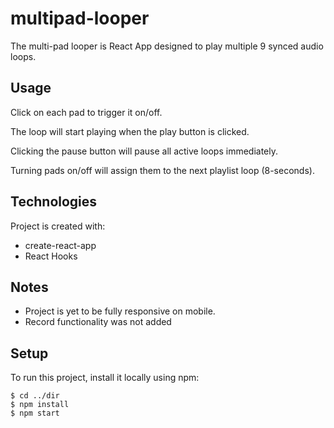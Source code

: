 # multipad-looper

The multi-pad looper is React App designed to play multiple 9 synced audio loops.

## Usage
Click on each pad to trigger it on/off.

The loop will start playing when the play button is clicked.

Clicking the pause button will pause all active loops immediately.

Turning pads on/off will assign them to the next playlist loop (8-seconds).

## Technologies
Project is created with:
* create-react-app
* React Hooks

## Notes
* Project is yet to be fully responsive on mobile.
* Record functionality was not added
	
## Setup
To run this project, install it locally using npm:
```
$ cd ../dir
$ npm install
$ npm start
